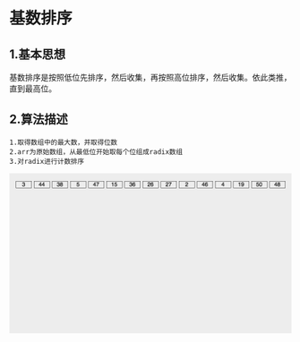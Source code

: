 # 基数排序

## 1.基本思想
	
基数排序是按照低位先排序，然后收集，再按照高位排序，然后收集。依此类推，直到最高位。

## 2.算法描述

	1.取得数组中的最大数，并取得位数
	2.arr为原始数组，从最低位开始取每个位组成radix数组
	3.对radix进行计数排序

![image](https://github.com/williamzhang11/fastAlgorithm/blob/master/src/main/java/com/xiu/fastAlgorithm/radixsort/image/radixsort.gif)